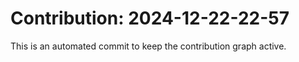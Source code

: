 # Contribution: 2024-12-22-22-57
This is an automated commit to keep the contribution graph active.
